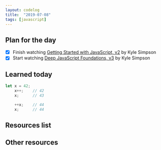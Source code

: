 ```yaml
---
layout: codelog
title:  "2019-07-08"
tags: [javascript]
---
```


## Plan for the day

- [x] Finish watching [Getting Started with JavaScript, v2](https://frontendmasters.com/courses/getting-started-javascript-v2/) by Kyle Simpson
- [x] Start watching [Deep JavaScript Foundations, v3](https://frontendmasters.com/courses/deep-javascript-v3/) by Kyle Simpson

## Learned today

```javascript
let x = 42;
    x++;    // 42
    x;      // 43

    ++x;    // 44
    x;      // 44
```

## Resources list

## Other resources
